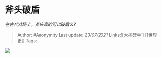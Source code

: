 # 斧头破盾
*在古代战场上，斧头真的可以破盾么?*

> Author: #Anonymity
> Last update: *23/07/2021* 
> Links:[[大摔碑手]] [[世界史]]
> Tags: 

 
![](https://pic2.zhimg.com/50/v2-f9d3dc83483f3e95c5c7759f53d890c1_hd.jpg?source=1940ef5c)

